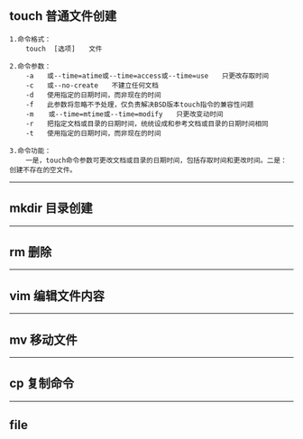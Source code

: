 ## touch 普通文件创建

    1.命令格式：
        touch  [选项]　　文件
    
    2.命令参数：
        -a　　或--time=atime或--time=access或--time=use　　只更改存取时间
        -c　　或--no-create　　不建立任何文档
        -d　　使用指定的日期时间，而非现在的时间
        -f　　此参数将忽略不予处理，仅负责解决BSD版本touch指令的兼容性问题
        -m　  或--time=mtime或--time=modify　　只更改变动时间
        -r　　把指定文档或目录的日期时间，统统设成和参考文档或目录的日期时间相同
        -t　　使用指定的日期时间，而非现在的时间

    3.命令功能：
        一是，touch命令参数可更改文档或目录的日期时间，包括存取时间和更改时间。二是：创建不存在的空文件。
----------------------------------------------------------------------------------------------------------------------------------------
## mkdir 目录创建

----------------------------------------------------------------------------------------------------------------------------------------
## rm 删除

----------------------------------------------------------------------------------------------------------------------------------------
## vim 编辑文件内容

----------------------------------------------------------------------------------------------------------------------------------------
## mv 移动文件

------------------------------------------------------------------------------------------------------------------------------------------
## cp 复制命令
------------------------------------------------------------------------------------------------------------------------------------------
## file 
